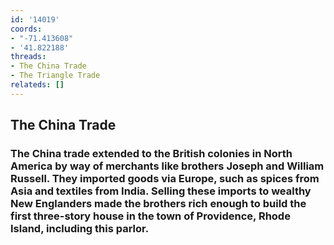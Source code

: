 ```yaml
---
id: '14019'
coords:
- "-71.413608"
- '41.822188'
threads:
- The China Trade
- The Triangle Trade
relateds: []
---
```


## The China Trade

### The China trade extended to the British colonies in North America by way of merchants like brothers Joseph and William Russell. They imported goods via Europe, such as spices from Asia and textiles from India. Selling these imports to wealthy New Englanders made the brothers rich enough to build the first three-story house in the town of Providence, Rhode Island, including this parlor.
